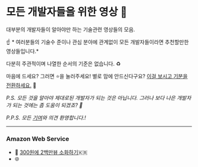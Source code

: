 # 모든 개발자들을 위한 영상 :movie_camera:
대부분의 개발자들이 알아야만 하는 기술관련 영상들의 모음.

:point_up: * 여러분들의 기술수 준이나 관심 분야에 관계없이 모든 개발자들이라면 추천할만한 영상들입니다.*

다분히 주관적이며 나열한 순서의 기준은 없습니다. :recycle:

마음에 드세요? 그러면 :star:을 눌러주세요!
별로 맘에 안드신다구요? [이걸 보시고 기분을 전환하세요.](https://twitter.com/RespectfulMemes/status/900147758845308930) :dog:

*P.S. 모든 것을 알아야 제대로된 개발자가 되는 것은 아닙니다. 그러나 보다 나은 개발자가 되는 것에는 좀 도움이 되겠죠? :muscle:*

*P.P.S. 모든 [기여](CONTRIBUTING.md)와 의견 환영합니다.!*


----

### Amazon Web Service
- :movie_camera: [300원에 2백만뷰 소화하기](https://youtu.be/5ky-35i1FkQ):kr: 
- :globe_with_meridians:  

